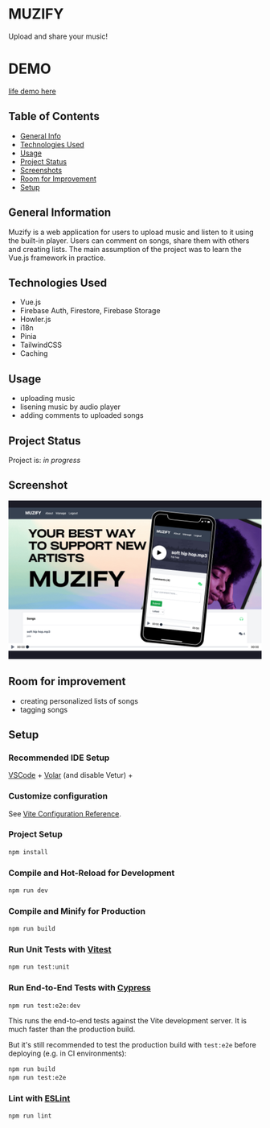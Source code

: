 # MUZIFY
Upload and share your music!

# DEMO
[life demo here](https://muzify.vercel.app)

## Table of Contents
* [General Info](#general-information)
* [Technologies Used](#technologies-used)
* [Usage](#usage)
* [Project Status](#project-status)
* [Screenshots](#screenshots)
* [Room for Improvement](#room-for-improvement)
* [Setup](#setup)


## General Information
Muzify is a web application for users to upload music and listen to it using the built-in player. Users can comment on songs, share them with others and creating lists. The main assumption of the project was to learn the Vue.js framework in practice.

## Technologies Used
- Vue.js
- Firebase Auth, Firestore, Firebase Storage
- Howler.js
- i18n
- Pinia
- TailwindCSS
- Caching

## Usage
 - uploading music
 - lisening music by audio player
 - adding comments to uploaded songs

## Project Status
Project is: _in progress_ 

## Screenshot
![Alt text](https://github.com/SzymczykI/MUZIFY/blob/main/screenshot/screenshot.png "screen")

## Room for improvement
- creating personalized lists of songs
- tagging songs


## Setup
### Recommended IDE Setup

[VSCode](https://code.visualstudio.com/) + [Volar](https://marketplace.visualstudio.com/items?itemName=Vue.volar) (and disable Vetur) + 

### Customize configuration

See [Vite Configuration Reference](https://vitejs.dev/config/).

### Project Setup

```sh
npm install
```

### Compile and Hot-Reload for Development

```sh
npm run dev
```

### Compile and Minify for Production

```sh
npm run build
```

### Run Unit Tests with [Vitest](https://vitest.dev/)

```sh
npm run test:unit
```

### Run End-to-End Tests with [Cypress](https://www.cypress.io/)

```sh
npm run test:e2e:dev
```

This runs the end-to-end tests against the Vite development server.
It is much faster than the production build.

But it's still recommended to test the production build with `test:e2e` before deploying (e.g. in CI environments):

```sh
npm run build
npm run test:e2e
```

### Lint with [ESLint](https://eslint.org/)

```sh
npm run lint
```

